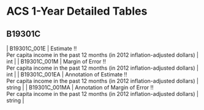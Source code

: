 # ACS 1-Year Detailed Tables

## B19301C

| B19301C_001E | Estimate !!<br>Per capita income in the past 12 months (in 2012 inflation-adjusted dollars) | int |
| B19301C_001M | Margin of Error !!<br>Per capita income in the past 12 months (in 2012 inflation-adjusted dollars) | int |
| B19301C_001EA | Annotation of Estimate !!<br>Per capita income in the past 12 months (in 2012 inflation-adjusted dollars) | string |
| B19301C_001MA | Annotation of Margin of Error !!<br>Per capita income in the past 12 months (in 2012 inflation-adjusted dollars) | string |

